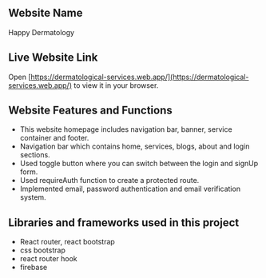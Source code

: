 ## Website Name

Happy Dermatology

## Live Website Link
Open [https://dermatological-services.web.app/](https://dermatological-services.web.app/) to view it in your browser.

## Website Features and Functions
* This website homepage includes navigation bar, banner, service container and footer.
* Navigation bar which contains home, services, blogs, about and login sections.
* Used toggle button where you can switch between the login and signUp form.
* Used requireAuth function to create a protected route.
* Implemented email, password authentication and email verification system.

## Libraries and frameworks used in this project
* React router, react bootstrap
* css bootstrap
* react router hook
* firebase
